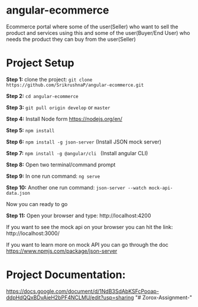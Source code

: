 # angular-ecommerce
Ecommerce portal where some of the user(Seller) who want to sell the product and services using this and some of the user(Buyer/End User) who needs the product they can buy from the user(Seller)

# Project Setup
**Step 1:** clone the project: ``` git clone https://github.com/SrikrushnaP/angular-ecommerce.git ```

**Step 2:** ``` cd angular-ecommerce ```

 **Step 3:** ``` git pull origin develop ``` or ``` master ``` 

**Step 4:** Install Node form  https://nodejs.org/en/

**Step 5:** ``` npm install ```

**Step 6:** ``` npm install -g json-server ``` (Install JSON mock server)

**Step 7:** ```npm install -g @angular/cli ``` (Install angular CLI)

**Step 8:** Open two terminal/command prompt  

**Step 9:** In one run command:   ``` ng serve ```

**Step 10:** Another one run command:  ``` json-server --watch mock-api-data.json ```


Now you can ready to go 

**Step 11:** Open your browser and type: http://localhost:4200

If you want to see the mock api on your browser you can hit the link: http://localhost:3000/

If you want to learn more on mock API you can go through the doc https://www.npmjs.com/package/json-server

# Project Documentation: 
https://docs.google.com/document/d/1NdB3SdAbKSFcPooap-ddpHdQQxBDvAieH2bPF4NCLMU/edit?usp=sharing
"# Zorox-Assignment-" 
